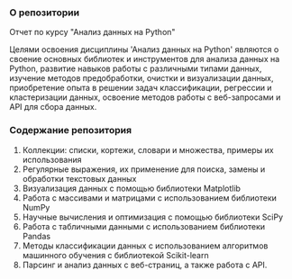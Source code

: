 ### О репозитории
Отчет по курсу "Анализ данных на Python"

Целями освоения дисциплины 'Анализ данных на Python' являются о	своение основных библиотек и инструментов для анализа данных на Python, развитие навыков работы с различными типами данных, изучение методов предобработки, очистки и визуализации данных, приобретение опыта в решении задач классификации, регрессии и кластеризации данных, освоение методов работы с веб-запросами и API для сбора данных.

### Содержание репозитория
1. Коллекции: списки, кортежи, словари и множества, примеры их использования
2. Регулярные выражения, их применение для поиска, замены и обработки текстовых данных
3. Визуализация данных с помощью библиотеки Matplotlib
4. Работа с массивами и матрицами с использованием библиотеки NumPy
5. Научные вычисления и оптимизация с помощью библиотеки SciPy
6. Работа с табличными данными с использованием библиотеки Pandas
7. Методы классификации данных с использованием алгоритмов машинного обучения с библиотекой Scikit-learn
8. Парсинг и анализ данных с веб-страниц, а также работа с API.

